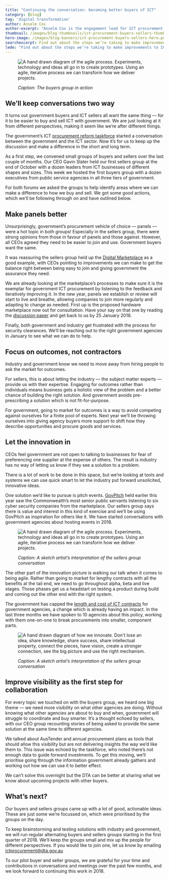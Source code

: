 ```yaml
---
title: "Continuing the conversation: becoming better buyers of ICT"
category: [blog]
tag: 'digital transformation'
author: Anselm Cox
author-excerpt: "Anselm Cox is the engagement lead for ICT procurement transformation"
thumbnail: /images/blog-thumbnails/ict-procurement-buyers-sellers-thumb.png
hero-image: /images/blog-banners/ict-procurement-buyers-sellers-hero.png
searchexcerpt: Find out about the steps we’re taking to make improvements to ICT procurement, and how you can get involved.
lede: "Find out about the steps we’re taking to make improvements to ICT procurement, and how you can get involved. "
---
```

<figure>
  <img src="{{ site.url }}{{ site.baseurl }}{{ page.hero-image }}" alt="A hand drawn diagram of the agile process. Experiments, technology and ideas all go in to create prototypes. Using an agile, iterative process we can transform how we deliver projects."><br />
  <figcaption><p><em>Caption: The buyers group in action</em></p></figcaption>
</figure>

## We’ll keep conversations two way

It turns out government buyers and ICT sellers all want the same thing — for it to be easier to buy and sell ICT with government. We are just looking at it from different perspectives, making it seem like we’re after different things.

The government’s ICT [procurement reform taskforce](/what-we-do/policies-and-programs/ict-procurement/) started a conversation between the government and the ICT sector. Now it’s for us to keep up the discussion and make a difference in the short and long term.

As a first step, we convened small groups of buyers and sellers over the last couple of months. Our CEO Gavin Slater held our first sellers group at the end of October with a dozen leaders from ICT businesses of different shapes and sizes. This week we hosted the first buyers group with a dozen executives from public service agencies in all three tiers of government.

For both forums we asked the groups to help identify areas where we can make a difference to how we buy and sell. We got some good actions, which we’ll be following through on and have outlined below.

## Make panels better

Unsurprisingly, government’s procurement vehicle of choice — panels — were a hot topic in both groups! Especially in the sellers group, there were strong opinions from those in favour of panels and those against. However, all CEOs agreed they need to be easier to join and use. Government buyers want the same.

It was reassuring the sellers group held up the [Digital Marketplace](https://marketplace.service.gov.au/) as a good example, with CEOs pointing to improvements we can make to get the balance right between being easy to join and giving government the assurance they need.

We are already looking at the marketplace’s processes to make sure it is the exemplar for government ICT procurement by listening to the feedback and iteratively improving it. In the new year, panels we establish or review will start to live and breathe, allowing companies to join more regularly and adapting to change as needed. First up is the proposed hardware marketplace now out for consultation. Have your say on that one by reading the [discussion paper](/ict-procurement-update/better-way-of-buying-hardware/) and get back to us by 25 January 2018.

Finally, both government and industry get frustrated with the process for security clearances. We’ll be reaching out to the right government agencies in January to see what we can do to help.

## Focus on outcomes, not contractors

Industry and government know we need to move away from hiring people to ask the market for outcomes.  

For sellers, this is about letting the industry — the subject matter experts — provide us with their expertise. Engaging for outcomes rather than individuals means business gets a holistic view of the problem and a better chance of building the right solution. And government avoids pre-prescribing a solution which is not fit-for-purpose.

For government, going to market for outcomes is a way to avoid competing against ourselves for a finite pool of experts. Next year we’ll be throwing ourselves into giving agency buyers more support to shift how they describe opportunities and procure goods and services.

## Let the innovation in

CEOs feel government are not open to talking to businesses for fear of preferencing one supplier at the expense of others. The result is industry has no way of letting us know if they see a solution to a problem.

There is a lot of work to be done in this space, but we’re looking at tools and systems we can use quick smart to let the industry put forward unsolicited, innovative ideas.

One solution we’d like to pursue is pitch events. [GovPitch](https://www.pmc.gov.au/news-centre/cyber-security/govpitch-harnessing-home-grown-cyber-security-innovation) held earlier this year saw the Commonwealth’s most senior public servants listening to six cyber security companies from the marketplace. Our sellers group says there is value and interest in this kind of exercise and we’ll be using GovPitch as inspiration for others like it. We have started conversations with government agencies about hosting events in 2018.

<figure>
  <img src="{{ site.url }}{{ site.baseurl }}/images/blog-content/ict-procurement-buyers-sellers-content-agile.png" alt="A hand drawn diagram of the agile process. Experiments, technology and ideas all go in to create prototypes. Using an agile, iterative process we can transform how we deliver projects.">
  <ficaption>
    <p><em>Caption: A sketch artist’s interpretation of the sellers group conversation</em></p>
  </ficaption>
</figure>

The other part of the innovation picture is walking our talk when it comes to being agile. Rather than going to market for lengthy contracts with all the benefits at the tail end, we need to go throughout alpha, beta and live stages. Those phases get us a headstart on testing a product during build and coming out the other end with the right system.

The government has capped the [length and cost of ICT contracts](/what-we-do/policies-and-programs/ict-procurement/ict-capped-term-value-policy/) for government agencies, a change which is already having an impact. In the last three months we have spoken to 10 agencies about this policy, working with them one-on-one to break procurements into smaller, component parts.

<figure>
  <img src="{{ site.url }}{{ site.baseurl }}/images/blog-content/ict-procurement-buyers-sellers-content-innovate.png" alt="A hand drawn diagram of how we innovate. Don't lose an idea, share knowledge, share success, share intellectual property, connect the pieces, have vision, create a stronger connection, see the big picture and use the right mechanism.">
  <ficaption>
    <p><em>Caption: A sketch artist’s interpretation of the sellers group conversation</em></p>
  </ficaption>
</figure>

## Improve visibility as the first step for collaboration

For every topic we touched on with the buyers group, we heard one big theme — we need more visibility on what other agencies are doing. Without knowing what other agencies are about to buy and when, government will struggle to coordinate and buy smarter. It’s a thought echoed by sellers, with our CEO group recounting stories of being asked to provide the same solution at the same time to different agencies.

We talked about AusTender and annual procurement plans as tools that should allow this visibility but are not delivering insights the way we’d like them to. This issue was echoed by the taskforce, who noted there’s not enough data to guide forward investments. To get this moving, we’ll prioritise going through the information government already gathers and working out how we can use it to better effect.

We can’t solve this overnight but the DTA can be better at sharing what we know about upcoming projects with other buyers.  

## What’s next?

Our buyers and sellers groups came up with a lot of good, actionable ideas. These are just some we’re focussed on, which were prioritised by the groups on the day.

To keep brainstorming and testing solutions with industry and government, we will run regular alternating buyers and sellers groups starting in the first quarter of 2018. We’ll keep the groups small and mix up the people for different perspectives. If you would like to join one, let us know by emailing [ictprocurement@dta.gov.au](mailto:ictprocurement@dta.gov.au)

To our pilot buyer and seller groups, we are grateful for your time and contributions in conversations and meetings over the past few months, and we look forward to continuing this work in 2018.
